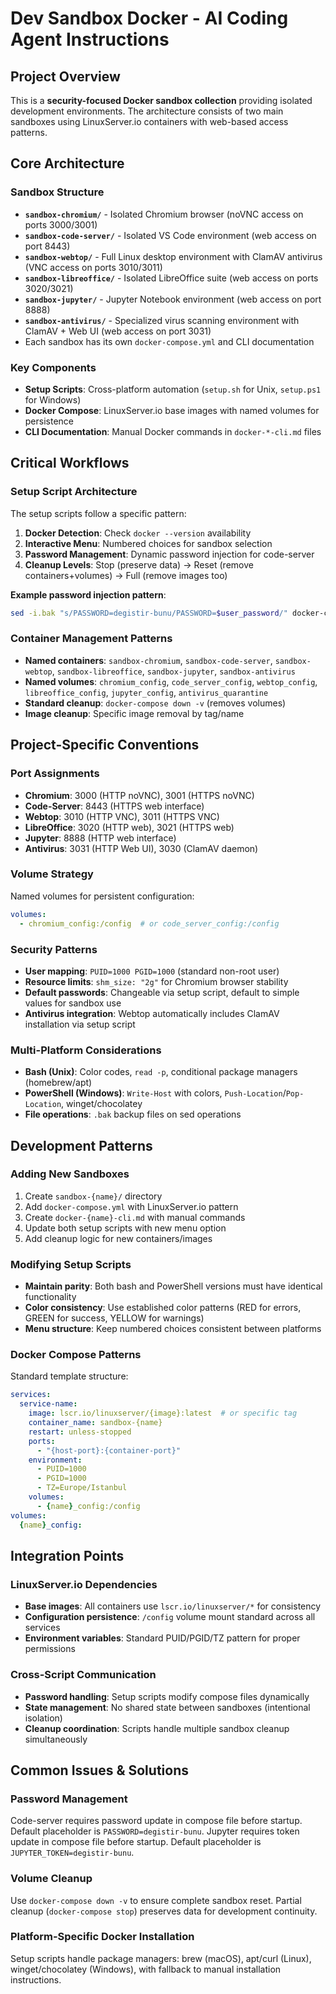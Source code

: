 # Dev Sandbox Docker - AI Coding Agent Instructions

## Project Overview
This is a **security-focused Docker sandbox collection** providing isolated development environments. The architecture consists of two main sandboxes using LinuxServer.io containers with web-based access patterns.

## Core Architecture

### Sandbox Structure
- **`sandbox-chromium/`** - Isolated Chromium browser (noVNC access on ports 3000/3001)
- **`sandbox-code-server/`** - Isolated VS Code environment (web access on port 8443)
- **`sandbox-webtop/`** - Full Linux desktop environment with ClamAV antivirus (VNC access on ports 3010/3011)
- **`sandbox-libreoffice/`** - Isolated LibreOffice suite (web access on ports 3020/3021)
- **`sandbox-jupyter/`** - Jupyter Notebook environment (web access on port 8888)
- **`sandbox-antivirus/`** - Specialized virus scanning environment with ClamAV + Web UI (web access on port 3031)
- Each sandbox has its own `docker-compose.yml` and CLI documentation

### Key Components
- **Setup Scripts**: Cross-platform automation (`setup.sh` for Unix, `setup.ps1` for Windows)
- **Docker Compose**: LinuxServer.io base images with named volumes for persistence
- **CLI Documentation**: Manual Docker commands in `docker-*-cli.md` files

## Critical Workflows

### Setup Script Architecture
The setup scripts follow a specific pattern:
1. **Docker Detection**: Check `docker --version` availability
2. **Interactive Menu**: Numbered choices for sandbox selection
3. **Password Management**: Dynamic password injection for code-server
4. **Cleanup Levels**: Stop (preserve data) → Reset (remove containers+volumes) → Full (remove images too)

**Example password injection pattern**:
```bash
sed -i.bak "s/PASSWORD=degistir-bunu/PASSWORD=$user_password/" docker-compose.yml
```

### Container Management Patterns
- **Named containers**: `sandbox-chromium`, `sandbox-code-server`, `sandbox-webtop`, `sandbox-libreoffice`, `sandbox-jupyter`, `sandbox-antivirus`
- **Named volumes**: `chromium_config`, `code_server_config`, `webtop_config`, `libreoffice_config`, `jupyter_config`, `antivirus_quarantine`
- **Standard cleanup**: `docker-compose down -v` (removes volumes)
- **Image cleanup**: Specific image removal by tag/name

## Project-Specific Conventions

### Port Assignments
- **Chromium**: 3000 (HTTP noVNC), 3001 (HTTPS noVNC)
- **Code-Server**: 8443 (HTTPS web interface)
- **Webtop**: 3010 (HTTP VNC), 3011 (HTTPS VNC)
- **LibreOffice**: 3020 (HTTP web), 3021 (HTTPS web)
- **Jupyter**: 8888 (HTTP web interface)
- **Antivirus**: 3031 (HTTP Web UI), 3030 (ClamAV daemon)

### Volume Strategy
Named volumes for persistent configuration:
```yaml
volumes:
  - chromium_config:/config  # or code_server_config:/config
```

### Security Patterns
- **User mapping**: `PUID=1000 PGID=1000` (standard non-root user)
- **Resource limits**: `shm_size: "2g"` for Chromium browser stability
- **Default passwords**: Changeable via setup script, default to simple values for sandbox use
- **Antivirus integration**: Webtop automatically includes ClamAV installation via setup script

### Multi-Platform Considerations
- **Bash (Unix)**: Color codes, `read -p`, conditional package managers (homebrew/apt)
- **PowerShell (Windows)**: `Write-Host` with colors, `Push-Location`/`Pop-Location`, winget/chocolatey
- **File operations**: `.bak` backup files on sed operations

## Development Patterns

### Adding New Sandboxes
1. Create `sandbox-{name}/` directory
2. Add `docker-compose.yml` with LinuxServer.io pattern
3. Create `docker-{name}-cli.md` with manual commands
4. Update both setup scripts with new menu option
5. Add cleanup logic for new containers/images

### Modifying Setup Scripts
- **Maintain parity**: Both bash and PowerShell versions must have identical functionality
- **Color consistency**: Use established color patterns (RED for errors, GREEN for success, YELLOW for warnings)
- **Menu structure**: Keep numbered choices consistent between platforms

### Docker Compose Patterns
Standard template structure:
```yaml
services:
  service-name:
    image: lscr.io/linuxserver/{image}:latest  # or specific tag
    container_name: sandbox-{name}
    restart: unless-stopped
    ports:
      - "{host-port}:{container-port}"
    environment:
      - PUID=1000
      - PGID=1000
      - TZ=Europe/Istanbul
    volumes:
      - {name}_config:/config
volumes:
  {name}_config:
```

## Integration Points

### LinuxServer.io Dependencies
- **Base images**: All containers use `lscr.io/linuxserver/*` for consistency
- **Configuration persistence**: `/config` volume mount standard across all services
- **Environment variables**: Standard PUID/PGID/TZ pattern for proper permissions

### Cross-Script Communication
- **Password handling**: Setup scripts modify compose files dynamically
- **State management**: No shared state between sandboxes (intentional isolation)
- **Cleanup coordination**: Scripts handle multiple sandbox cleanup simultaneously

## Common Issues & Solutions

### Password Management
Code-server requires password update in compose file before startup. Default placeholder is `PASSWORD=degistir-bunu`.
Jupyter requires token update in compose file before startup. Default placeholder is `JUPYTER_TOKEN=degistir-bunu`.

### Volume Cleanup
Use `docker-compose down -v` to ensure complete sandbox reset. Partial cleanup (`docker-compose stop`) preserves data for development continuity.

### Platform-Specific Docker Installation
Setup scripts handle package managers: brew (macOS), apt/curl (Linux), winget/chocolatey (Windows), with fallback to manual installation instructions.